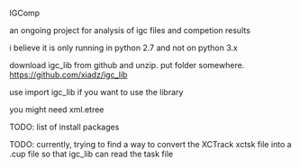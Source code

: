 

IGComp

an ongoing project for analysis of igc files and competion results

i believe it is only running in python 2.7 and not on python 3.x

download igc_lib from github and unzip. put folder somewhere.
https://github.com/xiadz/igc_lib

use import igc_lib if you want to use the library

you might need xml.etree




TODO: list of install packages

TODO: currently, trying to find a way to convert the XCTrack xctsk file into a .cup file so that igc_lib can read the task file
